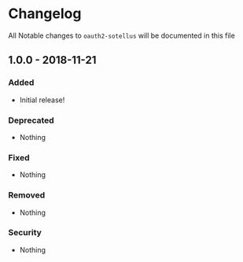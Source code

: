 # Changelog
All Notable changes to `oauth2-sotellus` will be documented in this file

## 1.0.0 - 2018-11-21

### Added
- Initial release!

### Deprecated
- Nothing

### Fixed
- Nothing

### Removed
- Nothing

### Security
- Nothing
